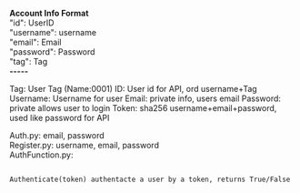 
**Account Info Format** <br /> 
"id": UserID <br /> 
"username": username <br /> 
"email": Email <br /> 
"password": Password <br /> 
"tag": Tag <br />
**-----**


Tag: User Tag (Name:0001)
ID: User id for API, ord username+Tag
Username: Username for user
Email: private info, users email
Password: private allows user to login
Token: sha256 username+email+password, used like password for API


Auth.py: email, password  
Register.py: username, email, password  
AuthFunction.py:   
```  
  
Authenticate(token) authentacte a user by a token, returns True/False  
  
```